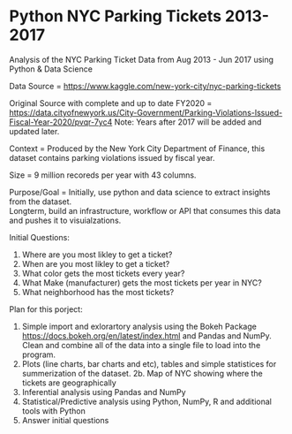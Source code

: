# Python NYC Parking Tickets 2013-2017
Analysis of the NYC Parking Ticket Data from Aug 2013 - Jun 2017 using Python &amp; Data Science

Data Source = https://www.kaggle.com/new-york-city/nyc-parking-tickets

Original Source with complete and up to date FY2020 = 
https://data.cityofnewyork.us/City-Government/Parking-Violations-Issued-Fiscal-Year-2020/pvqr-7yc4
Note: Years after 2017 will be added and updated later.

Context = Produced by the New York City Department of Finance, this dataset contains parking violations issued by fiscal year.

Size = 9 million recoreds per year with 43 columns.

Purpose/Goal = Initially, use python and data science to extract insights from the dataset.  
Longterm, build an infrastructure, workflow or API that consumes this data and pushes it to visuialzations.  

Initial Questions: 
1. Where are you most likley to get a ticket?
2. When are you most likley to get a ticket?
3. What color gets the most tickets every year?
4. What Make (manufacturer) gets the most tickets per year in NYC?
5. What neighborhood has the most tickets?

Plan for this porject:
1. Simple import and exlorartory analysis using the Bokeh Package https://docs.bokeh.org/en/latest/index.html and Pandas and NumPy.  Clean and combine all of the data into a single file to load into the program.
2. Plots (line charts, bar charts and etc), tables and simple statistices for summerization of the dataset.
2b. Map of NYC showing where the tickets are geographically
3. Inferential analysis using Pandas and NumPy
4. Statistical/Predictive analysis using Python, NumPy, R and additional tools with Python
5. Answer initial questions

